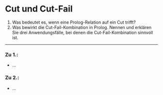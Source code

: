# Cut und Cut-Fail
1. Was bedeutet es, wenn eine Prolog-Relation auf ein Cut trifft?
2. Was bewirkt die Cut-Fail-Kombination in Prolog. Nennen und erklären Sie drei Anwendungsfälle, bei denen die Cut-Fail-Kombination sinnvoll ist.
---
### Zu 1.:
- ...
### Zu 2.:
- ...
